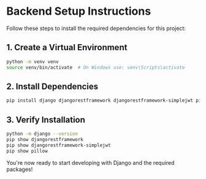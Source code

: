 # Backend Setup Instructions

Follow these steps to install the required dependencies for this project:

## 1. Create a Virtual Environment

```bash
python -m venv venv
source venv/bin/activate  # On Windows use: venv\Scripts\activate
```

## 2. Install Dependencies

```bash
pip install django djangorestframework djangorestframework-simplejwt pillow django-cors-headers
```

## 3. Verify Installation

```bash
python -m django --version
pip show djangorestframework
pip show djangorestframework-simplejwt
pip show pillow
```

You're now ready to start developing with Django and the required packages!